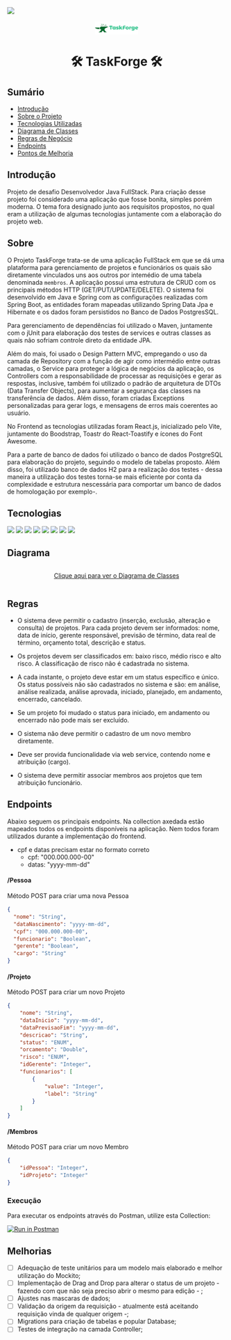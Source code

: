 <img src="https://img.shields.io/badge/STATUS-CONCLUÍDO-green"/>

<p align="center">
 <img src="client/gerenciador_de_projetos/src/assets/taskforge-high-resolution-logo-transparent.png" width=20%>
 <h1 align="center">🛠️ TaskForge 🛠️</h1>
</p>



<h2>Sumário</h2>
<ul>
 <li><a href="#introdução">Introdução</a></li>
 <li><a href="#sobre">Sobre o Projeto</a></li>
 <li><a href="#tecnologias">Tecnologias Utilizadas</a></li>
 <li><a href="#diagrama">Diagrama de Classes</a></li>
 <li><a href="#regras">Regras de Negócio</a></li>
 <li><a href="#endpoints">Endpoints</a></li> 
 <li><a href="#melhorias">Pontos de Melhoria</a></li> 
</ul>

## Introdução 

Projeto de desafio Desenvolvedor Java FullStack. Para criação desse projeto foi considerado uma aplicação que fosse bonita, simples porém moderna. O tema fora designado junto aos requisitos propostos, no qual eram a utilização de algumas tecnologias juntamente com a elaboração do projeto web.

## Sobre 

O Projeto TaskForge trata-se de uma aplicação FullStack em que se dá uma plataforma para gerenciamento de projetos e funcionários os quais são diretamente vinculados uns aos outros por intemédio de uma tabela denominada ```membros```. A aplicação possui uma estrutura de CRUD com os principais métodos HTTP (GET/PUT/UPDATE/DELETE).
O sistema foi desenvolvido em Java e Spring com as configurações realizadas com Spring Boot, as entidades foram mapeadas utilizando Spring Data Jpa e Hibernate e os dados foram persistidos no Banco de Dados PostgresSQL.

Para gerenciamento de dependências foi utilizado o Maven, juntamente com o jUnit para elaboração dos testes de services e outras classes as quais não sofriam controle direto da entidade JPA.

Além do mais, foi usado o Design Pattern MVC, empregando o uso da camada de Repository com a função de agir como intermédio entre outras camadas, o Service para proteger a lógica de negócios da aplicação, os Controllers com a responsabilidade de processar as requisições e gerar as respostas, inclusive, também foi utilizado o padrão de arquitetura de DTOs (Data Transfer Objects), para aumentar a segurança das classes na transferência de dados. Além disso, foram criadas Exceptions personalizadas para gerar logs, e mensagens de erros mais coerentes ao usuário.

No Frontend as tecnologias utilizadas foram React.js, inicializado pelo Vite, juntamente do Boodstrap, Toastr do React-Toastify e ícones do Font Awesome.

Para a parte de banco de dados foi utilizado o banco de dados PostgreSQL para elaboração do projeto, seguindo o modelo de tabelas proposto. Além disso, foi utilizado banco de dados H2 para a realização dos testes - dessa maneira a utilização dos testes torna-se mais eficiente por conta da complexidade e estrutura nescessária para comportar um banco de dados de homologação por exemplo-.


## Tecnologias

<p>
   <img src="https://img.shields.io/badge/Java-ED8B00?style=for-the-badge&logo=java&logoColor=white"/>
   <img src="https://img.shields.io/badge/Spring-6DB33F?style=for-the-badge&logo=spring&logoColor=white"/>
   <img src="https://img.shields.io/badge/Spring_Boot-F2F4F9?style=for-the-badge&logo=spring-boot"/>
   <img src="https://img.shields.io/badge/PostgreSQL-316192?style=for-the-badge&logo=postgresql&logoColor=white"/>
   <img src="https://img.shields.io/badge/Hibernate-59666C?style=for-the-badge&logo=Hibernate&logoColor=white"/>
   <img src="https://img.shields.io/badge/apache_maven-C71A36?style=for-the-badge&logo=apachemaven&logoColor=white"/>
   <img src="https://img.shields.io/badge/Junit5-25A162?style=for-the-badge&logo=junit5&logoColor=white"/>
   <img src="https://img.shields.io/badge/react-black?style=for-the-badge&logo=react&logoColor=white"/>
</p>

## Diagrama 

<div style="display: flex; justify-content: center; align-items: center;">
  <p style="text-align: center;">
    <a href="Diagrama-de-Classes.svg" target="_blank">Clique aqui para ver o Diagrama de Classes</a>
  </p>
</div>

## Regras 

- O sistema deve permitir o cadastro (inserção, exclusão, alteração e consulta) de projetos. Para cada projeto devem ser informados: nome, data de início, gerente responsável, previsão de término, data real de término, orçamento total, descrição e status.

- Os projetos devem ser classificados em: baixo risco, médio risco e alto risco. A classificação de risco não é cadastrada no sistema.

- A cada instante, o projeto deve estar em um status específico e único. Os status possíveis não são cadastrados no sistema e são: em análise, análise realizada, análise aprovada, iniciado, planejado, em andamento, encerrado, cancelado.

- Se um projeto foi mudado o status para iniciado, em andamento ou encerrado não pode mais ser excluído.

- O sistema não deve permitir o cadastro de um novo membro diretamente.

- Deve ser provida funcionalidade via web service, contendo nome e atribuição (cargo).

- O sistema deve permitir associar membros aos projetos que tem atribuição funcionário.

## Endpoints 

Abaixo seguem os principais endpoints. Na collection axedada estão mapeados todos os endpoints disponíveis na aplicação. Nem todos foram utilizados durante a implementação do frontend.

- cpf e datas precisam estar no formato correto
    - cpf: "000.000.000-00"
    - datas: "yyyy-mm-dd"


#### /Pessoa
 
Método POST para criar uma nova Pessoa

```json
{
  "nome": "String",
  "dataNascimento": "yyyy-mm-dd",
  "cpf": "000.000.000-00",
  "funcionario": "Boolean",
  "gerente": "Boolean",
  "cargo": "String" 
}
```

#### /Projeto
 
Método POST para criar um novo Projeto


```json
{
    "nome": "String",
    "dataInicio": "yyyy-mm-dd",
    "dataPrevisaoFim": "yyyy-mm-dd",
    "descricao": "String",
    "status": "ENUM",
    "orcamento": "Double",
    "risco": "ENUM",
    "idGerente": "Integer",
    "funcionarios": [
        {
            "value": "Integer",
            "label": "String"
        }
    ]
}
```

#### /Membros
 
Método POST para criar um novo Membro


```json
{
    "idPessoa": "Integer",
    "idProjeto": "Integer"
}
```

 
<h3>Execução</h3>

<p>Para executar os endpoints através do Postman, utilize esta Collection: 

[![Run in Postman](https://run.pstmn.io/button.svg)](https://elements.getpostman.com/redirect?entityId=24093493-7dc8e626-46ec-481b-9042-bb802887b86e&entityType=collection) </p>
 
## Melhorias 

- [ ] Adequação de teste unitários para um modelo mais elaborado e melhor utilização do Mockito;
- [ ] Implementação de Drag and Drop para alterar o status de um projeto - fazendo com que não seja preciso abrir o mesmo para edição - ; 
- [ ] Ajustes nas mascaras de dados;
- [ ] Validação da origem da requisição - atualmente está aceitando requisição vinda de qualquer origem -;
- [ ] Migrations para criação de tabelas e popular Database;
- [ ] Testes de integração na camada Controller;
